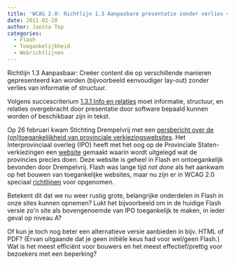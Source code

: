 ```yaml
---
title: 'WCAG 2.0: Richtlijn 1.3 Aanpasbare presentatie zonder verlies van informatie of structuur'
date: 2011-02-28
author: Janita Top
categories:
  - Flash
  - Toegankelijkheid
  - Webrichtlijnen
---
```


Richtlijn 1.3 Aanpasbaar: Creëer content die op verschillende manieren gepresenteerd kan worden (bijvoorbeeld eenvoudiger lay-out) zonder verlies van informatie of structuur.

Volgens succescriterium [1.3.1 Info en relaties](http://www.w3.org/Translations/WCAG20-nl/#content-structure-separation) moet informatie, structuur, en relaties overgebracht door presentatie door software bepaald kunnen worden of beschikbaar zijn in tekst.

Op 26 februari kwam Stichting Drempelvrij met een [persbericht over de (on)toegankelijkheid van provinciale verkiezingswebsites](http://www.drempelvrij.nl/actueel/#provinciale-verkiezingswebsites). Het Interprovinciaal overleg (IPO) heeft met het oog op de Provinciale Staten-verkiezingen een [website](http://www.provincies.nl/magazine/) gemaakt waarin wordt uitgelegd wat de provincies precies doen. Deze website is geheel in Flash en ontoegankelijk bevonden door Drempelvrij.
Flash was lange tijd _not done_ als het aankwam op het bouwen van toegankelijke websites, maar nu zijn er in WCAG 2.0 speciaal [richtlijnen](http://www.w3.org/WAI/GL/WCAG20-TECHS/flash.html) voor opgenomen.

Betekent dit dat we nu weer rustig grote, belangrijke onderdelen in Flash in onze sites kunnen opnemen? Lukt het bijvoorbeeld om in de huidige Flash versie zo'n site als bovengenoemde van IPO toegankelijk te maken, in ieder geval op niveau A?

Of kun je toch nog beter een alternatieve versie aanbieden in bijv. HTML of PDF? (Ervan uitgaande dat je geen initiële keus had voor wel/geen Flash.)
Wat is het meest efficiënt voor bouwers en het meest effectief/prettig voor bezoekers met een beperking?
